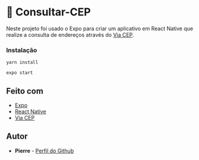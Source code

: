 # 🚀 Consultar-CEP

Neste projeto foi usado o Expo para criar um aplicativo em React Native que realize a consulta de endereços através do [Via CEP](https://viacep.com.br/).

### Instalação

```
yarn install
```

```
expo start
```


## Feito com

* [Expo](https://expo.io/learn)
* [React Native](https://reactnative.dev/)
* [Via CEP](https://viacep.com.br/)


## Autor

* **Pierre** - [Perfil do Github](https://github.com/pierrefrota)
